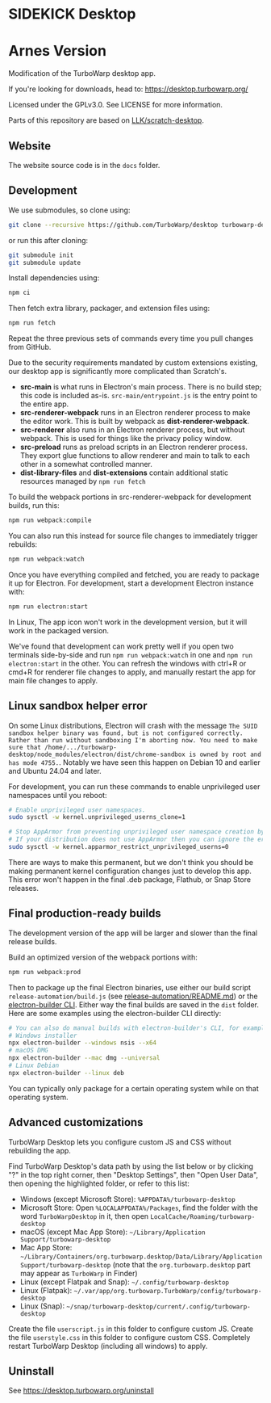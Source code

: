# SIDEKICK Desktop
# Arnes Version
Modification of the TurboWarp desktop app.

If you're looking for downloads, head to: https://desktop.turbowarp.org/

Licensed under the GPLv3.0. See LICENSE for more information.

Parts of this repository are based on [LLK/scratch-desktop](https://github.com/LLK/scratch-desktop).

## Website

The website source code is in the `docs` folder.

## Development

We use submodules, so clone using:

```bash
git clone --recursive https://github.com/TurboWarp/desktop turbowarp-desktop
```

or run this after cloning:

```bash
git submodule init
git submodule update
```

Install dependencies using:

```bash
npm ci
```

Then fetch extra library, packager, and extension files using:

```bash
npm run fetch
```

Repeat the three previous sets of commands every time you pull changes from GitHub.

Due to the security requirements mandated by custom extensions existing, our desktop app is significantly more complicated than Scratch's.

 - **src-main** is what runs in Electron's main process. There is no build step; this code is included as-is. `src-main/entrypoint.js` is the entry point to the entire app.
 - **src-renderer-webpack** runs in an Electron renderer process to make the editor work. This is built by webpack as **dist-renderer-webpack**.
 - **src-renderer** also runs in an Electron renderer process, but without webpack. This is used for things like the privacy policy window.
 - **src-preload** runs as preload scripts in an Electron renderer process. They export glue functions to allow renderer and main to talk to each other in a somewhat controlled manner.
 - **dist-library-files** and **dist-extensions** contain additional static resources managed by `npm run fetch`

To build the webpack portions in src-renderer-webpack for development builds, run this:

```bash
npm run webpack:compile
```

You can also run this instead for source file changes to immediately trigger rebuilds:

```bash
npm run webpack:watch
```

Once you have everything compiled and fetched, you are ready to package it up for Electron. For development, start a development Electron instance with:

```bash
npm run electron:start
```

In Linux, The app icon won't work in the development version, but it will work in the packaged version.

We've found that development can work pretty well if you open two terminals side-by-side and run `npm run webpack:watch` in one and `npm run electron:start` in the other. You can refresh the windows with ctrl+R or cmd+R for renderer file changes to apply, and manually restart the app for main file changes to apply.

## Linux sandbox helper error

On some Linux distributions, Electron will crash with the message `The SUID sandbox helper binary was found, but is not configured correctly. Rather than run without sandboxing I'm aborting now. You need to make sure that /home/.../turbowarp-desktop/node_modules/electron/dist/chrome-sandbox is owned by root and has mode 4755.`. Notably we have seen this happen on Debian 10 and earlier and Ubuntu 24.04 and later.

For development, you can run these commands to enable unprivileged user namespaces until you reboot:

```bash
# Enable unprivileged user namespaces.
sudo sysctl -w kernel.unprivileged_userns_clone=1

# Stop AppArmor from preventing unprivileged user namespace creation by default.
# If your distribution does not use AppArmor then you can ignore the error.
sudo sysctl -w kernel.apparmor_restrict_unprivileged_userns=0
```

There are ways to make this permanent, but we don't think you should be making permanent kernel configuration changes just to develop this app. This error won't happen in the final .deb package, Flathub, or Snap Store releases.

## Final production-ready builds

The development version of the app will be larger and slower than the final release builds.

Build an optimized version of the webpack portions with:

```bash
npm run webpack:prod
```

Then to package up the final Electron binaries, use either our build script `release-automation/build.js` (see [release-automation/README.md](release-automation/README.md)) or the [electron-builder CLI](https://www.electron.build/cli). Either way the final builds are saved in the `dist` folder. Here are some examples using the electron-builder CLI directly:

```bash
# You can also do manual builds with electron-builder's CLI, for example:
# Windows installer
npx electron-builder --windows nsis --x64
# macOS DMG
npx electron-builder --mac dmg --universal
# Linux Debian
npx electron-builder --linux deb
```

You can typically only package for a certain operating system while on that operating system.

## Advanced customizations

TurboWarp Desktop lets you configure custom JS and CSS without rebuilding the app.

Find TurboWarp Desktop's data path by using the list below or by clicking "?" in the top right corner, then "Desktop Settings", then "Open User Data", then opening the highlighted folder, or refer to this list:

 - Windows (except Microsoft Store): `%APPDATA%/turbowarp-desktop`
 - Microsoft Store: Open `%LOCALAPPDATA%/Packages`, find the folder with the word `TurboWarpDesktop` in it, then open `LocalCache/Roaming/turbowarp-desktop`
 - macOS (except Mac App Store): `~/Library/Application Support/turbowarp-desktop`
 - Mac App Store: `~/Library/Containers/org.turbowarp.desktop/Data/Library/Application Support/turbowarp-desktop` (note that the `org.turbowarp.desktop` part may appear as `TurboWarp` in Finder)
 - Linux (except Flatpak and Snap): `~/.config/turbowarp-desktop`
 - Linux (Flatpak): `~/.var/app/org.turbowarp.TurboWarp/config/turbowarp-desktop`
 - Linux (Snap): `~/snap/turbowarp-desktop/current/.config/turbowarp-desktop`

Create the file `userscript.js` in this folder to configure custom JS. Create the file `userstyle.css` in this folder to configure custom CSS. Completely restart TurboWarp Desktop (including all windows) to apply.

## Uninstall

See https://desktop.turbowarp.org/uninstall
